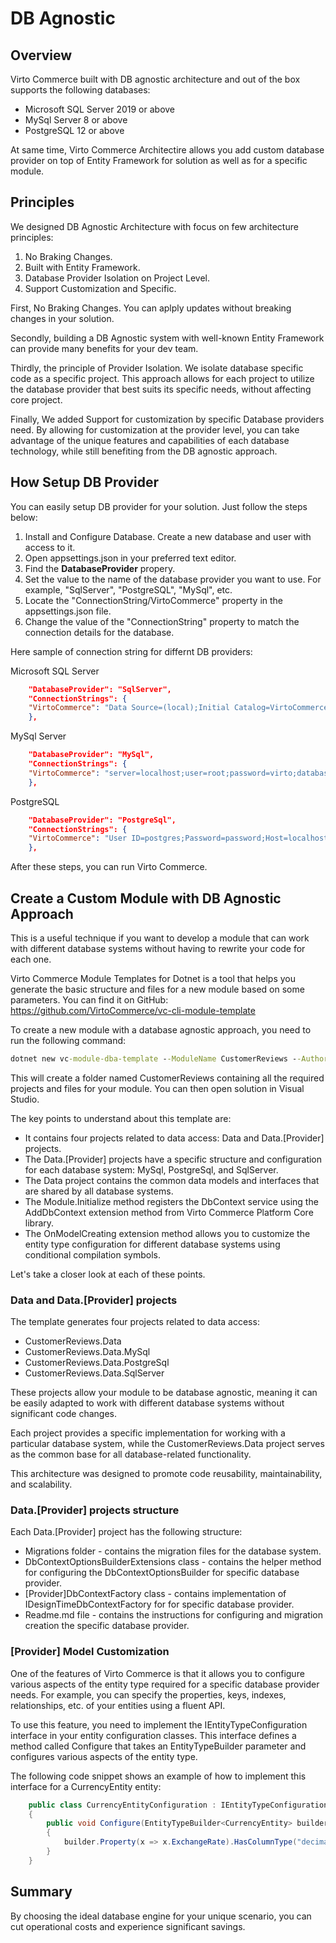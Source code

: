 # DB Agnostic

## Overview
Virto Commerce built with DB agnostic architecture and out of the box supports the following databases:

* Microsoft SQL Server 2019 or above
* MySql Server 8 or above
* PostgreSQL 12 or above

At same time, Virto Commerce Architectire allows you add custom database provider on top of Entity Framework for solution as well as for a specific module.


## Principles
We designed DB Agnostic Architecture with focus on few architecture principles:

1. No Braking Changes.
2. Built with Entity Framework.
3. Database Provider Isolation on Project Level.
4. Support Customization and Specific.


First, No Braking Changes. You can aplply updates without breaking changes in your solution.

Secondly, building a DB Agnostic system with well-known Entity Framework can provide many benefits for your dev team. 

Thirdly, the principle of Provider Isolation. We isolate database specific code as a specific project. This approach allows for each project to utilize the database provider that best suits its specific needs, without affecting core project.

Finally, We added Support for customization by specific Database providers need. By allowing for customization at the provider level, you can take advantage of the unique features and capabilities of each database technology, while still benefiting from the DB agnostic approach.

## How Setup DB Provider
You can easily setup DB provider for your solution. Just follow the steps below:

1. Install and Configure Database. Create a new database and user with access to it.
1. Open appsettings.json in your preferred text editor.
1. Find the **DatabaseProvider** propery.
1. Set the value to the name of the database provider you want to use. For example, "SqlServer", "PostgreSQL", "MySql", etc.
1. Locate the "ConnectionString/VirtoCommerce" property in the appsettings.json file.
1. Change the value of the "ConnectionString" property to match the connection details for the database.

Here sample of connection string for differnt DB providers:

Microsoft SQL Server
```json
    "DatabaseProvider": "SqlServer",
    "ConnectionStrings": {
    "VirtoCommerce": "Data Source=(local);Initial Catalog=VirtoCommerce3;Persist Security Info=True;User ID=virto;Password=virto;Connect Timeout=30;TrustServerCertificate=True;"
    },
```

MySql Server
```json
    "DatabaseProvider": "MySql",
    "ConnectionStrings": {
    "VirtoCommerce": "server=localhost;user=root;password=virto;database=VirtoCommerce3;"
    },
```

PostgreSQL
```json
    "DatabaseProvider": "PostgreSql",
    "ConnectionStrings": {
    "VirtoCommerce": "User ID=postgres;Password=password;Host=localhost;Port=5432;Database=virtocommerce3;"
    },
```

After these steps, you can run Virto Commerce.

## Create a Custom Module with DB Agnostic Approach

This is a useful technique if you want to develop a module that can work with different database systems without having to rewrite your code for each one.

Virto Commerce Module Templates for Dotnet is a tool that helps you generate the basic structure and files for a new module based on some parameters. You can find it on GitHub: https://github.com/VirtoCommerce/vc-cli-module-template

To create a new module with a database agnostic approach, you need to run the following command:

```cmd
dotnet new vc-module-dba-template --ModuleName CustomerReviews --Author "Jon Doe" --CompanyName VirtoCommerce
```

This will create a folder named CustomerReviews containing all the required projects and files for your module. You can then open solution in Visual Studio.

The key points to understand about this template are:

* It contains four projects related to data access: Data and Data.[Provider] projects.
* The Data.[Provider] projects have a specific structure and configuration for each database system: MySql, PostgreSql, and SqlServer.
* The Data project contains the common data models and interfaces that are shared by all database systems.
* The Module.Initialize method registers the DbContext service using the AddDbContext extension method from Virto Commerce Platform Core library.
* The OnModelCreating extension method allows you to customize the entity type configuration for different database systems using conditional compilation symbols.

Let's take a closer look at each of these points.

### Data and Data.[Provider] projects

The template generates four projects related to data access:

- CustomerReviews.Data
- CustomerReviews.Data.MySql
- CustomerReviews.Data.PostgreSql
- CustomerReviews.Data.SqlServer

These projects allow your module to be database agnostic, meaning it can be easily adapted to work with different database systems without significant code changes.

Each project provides a specific implementation for working with a particular database system, while the CustomerReviews.Data project serves as the common base for all database-related functionality.

This architecture was designed to promote code reusability, maintainability, and scalability.

### Data.[Provider] projects structure

Each Data.[Provider] project has the following structure:

* Migrations folder - contains the migration files for the database system.
* DbContextOptionsBuilderExtensions class - contains the helper method for configuring the DbContextOptionsBuilder for specific database provider.
* [Provider]DbContextFactory class - contains implementation of IDesignTimeDbContextFactory for  for specific database provider.  
* Readme.md file - contains the instructions for configuring and migration creation the specific database provider.

### [Provider] Model Customization
One of the features of Virto Commerce is that it allows you to configure various aspects of the entity type required
for a specific database provider needs. For example, you can specify the properties, keys, indexes, relationships,
etc. of your entities using a fluent API.

To use this feature, you need to implement the IEntityTypeConfiguration<TEntity> interface in your entity configuration classes.
This interface defines a method called Configure that takes an EntityTypeBuilder<TEntity> parameter and
configures various aspects of the entity type.

The following code snippet shows an example of how to implement this interface for a CurrencyEntity entity:

```cs
    public class CurrencyEntityConfiguration : IEntityTypeConfiguration<CurrencyEntity>
    {
        public void Configure(EntityTypeBuilder<CurrencyEntity> builder)
        {
            builder.Property(x => x.ExchangeRate).HasColumnType("decimal").HasPrecision(18, 4);
        }
    }
```

## Summary
By choosing the ideal database engine for your unique scenario, you can cut operational costs and experience significant savings.

